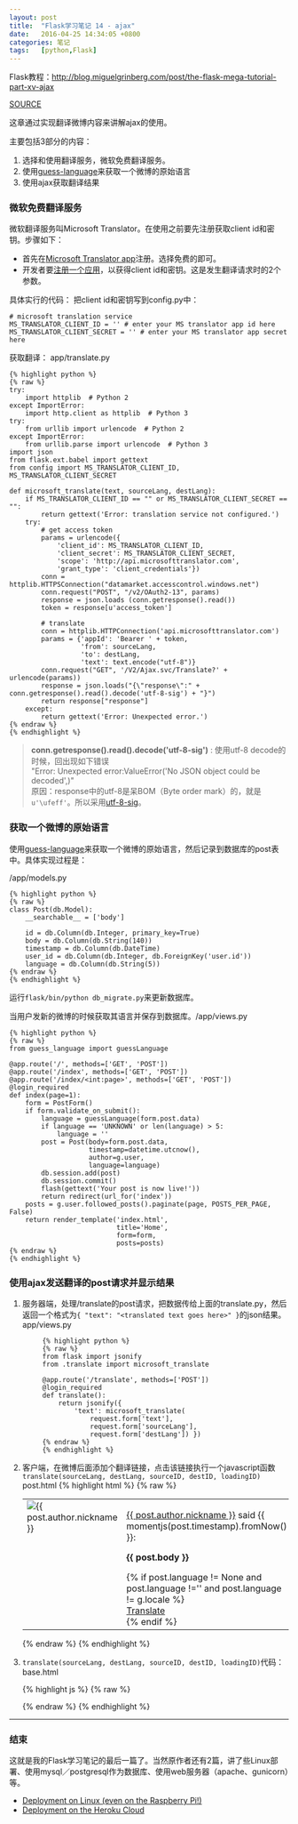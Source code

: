 ```yaml
---
layout: post
title:  "Flask学习笔记 14 - ajax"
date:   2016-04-25 14:34:05 +0800
categories: 笔记
tags:   [python,Flask]
---
```

Flask教程：<http://blog.miguelgrinberg.com/post/the-flask-mega-tutorial-part-xv-ajax>

[SOURCE](https://github.com/snowyxx/microblog)

这章通过实现翻译微博内容来讲解ajax的使用。

主要包括3部分的内容：

1. 选择和使用翻译服务，微软免费翻译服务。
2. 使用[guess-language][]来获取一个微博的原始语言
3. 使用ajax获取翻译结果

### 微软免费翻译服务

微软翻译服务叫Microsoft Translator。在使用之前要先注册获取client id和密钥。步骤如下：

- 首先在[Microsoft Translator app][]注册。选择免费的即可。
- 开发者要[注册一个应用](https://datamarket.azure.com/developer/applications/)，以获得client id和密钥。这是发生翻译请求时的2个参数。

具体实行的代码：
把client id和密钥写到config.py中：

    # microsoft translation service
    MS_TRANSLATOR_CLIENT_ID = '' # enter your MS translator app id here
    MS_TRANSLATOR_CLIENT_SECRET = '' # enter your MS translator app secret here


获取翻译： app/translate.py

    {% highlight python %}
    {% raw %}
    try:
        import httplib  # Python 2
    except ImportError:
        import http.client as httplib  # Python 3
    try:
        from urllib import urlencode  # Python 2
    except ImportError:
        from urllib.parse import urlencode  # Python 3
    import json
    from flask.ext.babel import gettext
    from config import MS_TRANSLATOR_CLIENT_ID, MS_TRANSLATOR_CLIENT_SECRET

    def microsoft_translate(text, sourceLang, destLang):
        if MS_TRANSLATOR_CLIENT_ID == "" or MS_TRANSLATOR_CLIENT_SECRET == "":
            return gettext('Error: translation service not configured.')
        try:
            # get access token
            params = urlencode({
                'client_id': MS_TRANSLATOR_CLIENT_ID,
                'client_secret': MS_TRANSLATOR_CLIENT_SECRET,
                'scope': 'http://api.microsofttranslator.com', 
                'grant_type': 'client_credentials'})
            conn = httplib.HTTPSConnection("datamarket.accesscontrol.windows.net")
            conn.request("POST", "/v2/OAuth2-13", params)
            response = json.loads (conn.getresponse().read())
            token = response[u'access_token']
    
            # translate
            conn = httplib.HTTPConnection('api.microsofttranslator.com')
            params = {'appId': 'Bearer ' + token,
                      'from': sourceLang,
                      'to': destLang,
                      'text': text.encode("utf-8")}
            conn.request("GET", '/V2/Ajax.svc/Translate?' + urlencode(params))
            response = json.loads("{\"response\":" + conn.getresponse().read().decode('utf-8-sig') + "}")
            return response["response"]
        except:
            return gettext('Error: Unexpected error.')
    {% endraw %}
    {% endhighlight %}

> __conn.getresponse().read().decode('utf-8-sig')__ : 使用utf-8 decode的时候，回出现如下错误           
> "Error: Unexpected error:ValueError('No JSON object could be decoded',)"          
> 原因：response中的utf-8是呆BOM（Byte order mark）的，就是`u'\ufeff'`。所以采用[utf-8-sig][]。

### 获取一个微博的原始语言

使用[guess-language][]来获取一个微博的原始语言，然后记录到数据库的post表中。具体实现过程是：

/app/models.py

    {% highlight python %}
    {% raw %}
    class Post(db.Model):
        __searchable__ = ['body']

        id = db.Column(db.Integer, primary_key=True)
        body = db.Column(db.String(140))
        timestamp = db.Column(db.DateTime)
        user_id = db.Column(db.Integer, db.ForeignKey('user.id'))
        language = db.Column(db.String(5))
    {% endraw %}
    {% endhighlight %}
    

运行`flask/bin/python db_migrate.py`来更新数据库。

当用户发新的微博的时候获取其语言并保存到数据库。/app/views.py

    {% highlight python %}
    {% raw %}
    from guess_language import guessLanguage
    
    @app.route('/', methods=['GET', 'POST'])
    @app.route('/index', methods=['GET', 'POST'])
    @app.route('/index/<int:page>', methods=['GET', 'POST'])
    @login_required
    def index(page=1):
        form = PostForm()
        if form.validate_on_submit():
            language = guessLanguage(form.post.data)
            if language == 'UNKNOWN' or len(language) > 5:
                language = ''
            post = Post(body=form.post.data, 
                        timestamp=datetime.utcnow(), 
                        author=g.user, 
                        language=language)
            db.session.add(post)
            db.session.commit()
            flash(gettext('Your post is now live!'))
            return redirect(url_for('index'))
        posts = g.user.followed_posts().paginate(page, POSTS_PER_PAGE, False)
        return render_template('index.html',
                               title='Home',
                               form=form,
                               posts=posts)
    {% endraw %}
    {% endhighlight %}

### 使用ajax发送翻译的post请求并显示结果

1. 服务器端，处理/translate的post请求，把数据传给上面的translate.py，然后返回一个格式为`{ "text": "<translated text goes here>" }`的json结果。
    app/views.py
    
            {% highlight python %}
            {% raw %}
            from flask import jsonify
            from .translate import microsoft_translate

            @app.route('/translate', methods=['POST'])
            @login_required
            def translate():
                return jsonify({ 
                    'text': microsoft_translate(
                        request.form['text'], 
                        request.form['sourceLang'], 
                        request.form['destLang']) })
            {% endraw %}
            {% endhighlight %}

2. 客户端，在微博后面添加个翻译链接，点击该链接执行一个javascript函数`translate(sourceLang, destLang, sourceID, destID, loadingID)`
    post.html
        {% highlight html %}
        {% raw %}
        <table>
            <tr valign="top">
                <td><img src="{{ post.author.avatar(64)}}" alt="{{ post.author.nickname }}"></td>
                <td>
                    <p><a href="{{ url_for('user', nickname=post.author.nickname)}}">{{ post.author.nickname }}</a> said {{ momentjs(post.timestamp).fromNow() }}:</p>
                    <p><strong><span id="post{{ post.id }}">{{ post.body }}</span></strong></p>
                    {% if post.language != None and post.language !='' and post.language != g.locale %}
                    <img src="/static/images/loading.gif" id="loading{{ post.id }}" style="display:none">
                    <div><span id="translation{{ post.id }}"><a href="javascript:translate('{{ post.language }}', '{{ g.locale }}', '#post{{ post.id }}', '#translation{{ post.id }}', '#loading{{ post.id }}');">Translate</a></span></div>
                    {% endif %}
                </td>
            </tr>
        </table>
        {% endraw %}
        {% endhighlight %}

    
3. `translate(sourceLang, destLang, sourceID, destID, loadingID)`代码：base.html

    {% highlight js %}
    {% raw %}
    <script src="/static/js/jquery-2.2.3.min.js" type="text/javascript" charset="utf-8"></script>    
    <script>
        function translate(sourceLang, destLang, sourceID, destID, loadingID){
            $(destID).hide();
            $(loadingID).show();
            $.post('/translate',{
                text:$(sourceID).text(),
                sourceLang:sourceLang,
                destLang:destLang
            }).done(function(translated){
                $(destID).text(translated['text']);
                $(loadingID).hide();
                $(destID).show();
            }).fail(function(){
                $(destID).text("Translate failed!");
                $(loadingID).hide();
                $(destID).show();
            });
        }
    </script>
    {% endraw %}
    {% endhighlight %}

---

### 结束

这就是我的Flask学习笔记的最后一篇了。当然原作者还有2篇，讲了些Linux部署、使用mysql／postgresql作为数据库、使用web服务器（apache、gunicorn）等。

- [Deployment on Linux (even on the Raspberry Pi!)](http://blog.miguelgrinberg.com/post/the-flask-mega-tutorial-part-xvii-deployment-on-linux-even-on-the-raspberry-pi)
- [Deployment on the Heroku Cloud](http://blog.miguelgrinberg.com/post/the-flask-mega-tutorial-part-xviii-deployment-on-the-heroku-cloud)


[guess-language]:https://github.com/kent37/guess-language
[Microsoft Translator app]:https://datamarket.azure.com/dataset/1899a118-d202-492c-aa16-ba21c33c06cb
[utf-8-sig]:http://stackoverflow.com/questions/17912307/u-ufeff-in-python-string